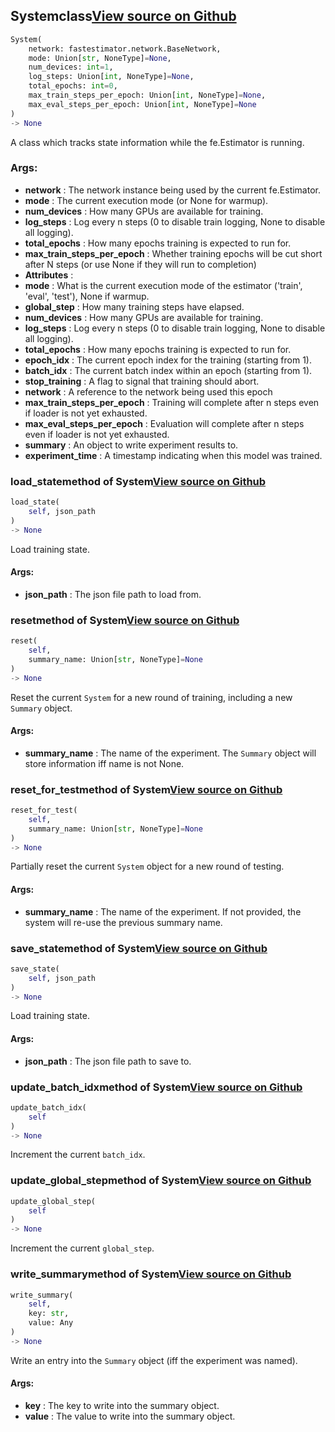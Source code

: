 ## System<span class="tag">class</span><a class="sourcelink" href=https://github.com/fastestimator/fastestimator/blob/r1.0/fastestimator/summary/system.py/#L25-L168>View source on Github</a>
```python
System(
	network: fastestimator.network.BaseNetwork,
	mode: Union[str, NoneType]=None,
	num_devices: int=1,
	log_steps: Union[int, NoneType]=None,
	total_epochs: int=0,
	max_train_steps_per_epoch: Union[int, NoneType]=None,
	max_eval_steps_per_epoch: Union[int, NoneType]=None
)
-> None
```
A class which tracks state information while the fe.Estimator is running.


<h3>Args:</h3>

* **network** :  The network instance being used by the current fe.Estimator.
* **mode** :  The current execution mode (or None for warmup).
* **num_devices** :  How many GPUs are available for training.
* **log_steps** :  Log every n steps (0 to disable train logging, None to disable all logging).
* **total_epochs** :  How many epochs training is expected to run for.
* **max_train_steps_per_epoch** :  Whether training epochs will be cut short after N steps (or use None if they will run to        completion)
* **Attributes** : 
* **mode** :  What is the current execution mode of the estimator ('train', 'eval', 'test'), None if warmup.
* **global_step** :  How many training steps have elapsed.
* **num_devices** :  How many GPUs are available for training.
* **log_steps** :  Log every n steps (0 to disable train logging, None to disable all logging).
* **total_epochs** :  How many epochs training is expected to run for.
* **epoch_idx** :  The current epoch index for the training (starting from 1).
* **batch_idx** :  The current batch index within an epoch (starting from 1).
* **stop_training** :  A flag to signal that training should abort.
* **network** :  A reference to the network being used this epoch
* **max_train_steps_per_epoch** :  Training will complete after n steps even if loader is not yet exhausted.
* **max_eval_steps_per_epoch** :  Evaluation will complete after n steps even if loader is not yet exhausted.
* **summary** :  An object to write experiment results to.
* **experiment_time** :  A timestamp indicating when this model was trained.

### load_state<span class="tag">method of System</span><a class="sourcelink" href=https://github.com/fastestimator/fastestimator/blob/r1.0/fastestimator/summary/system.py/#L95-L104>View source on Github</a>
```python
load_state(
	self, json_path
)
-> None
```
Load training state.


<h4>Args:</h4>

* **json_path** :  The json file path to load from.

### reset<span class="tag">method of System</span><a class="sourcelink" href=https://github.com/fastestimator/fastestimator/blob/r1.0/fastestimator/summary/system.py/#L133-L144>View source on Github</a>
```python
reset(
	self,
	summary_name: Union[str, NoneType]=None
)
-> None
```
Reset the current `System` for a new round of training, including a new `Summary` object.


<h4>Args:</h4>

* **summary_name** :  The name of the experiment. The `Summary` object will store information iff name is not None.

### reset_for_test<span class="tag">method of System</span><a class="sourcelink" href=https://github.com/fastestimator/fastestimator/blob/r1.0/fastestimator/summary/system.py/#L146-L158>View source on Github</a>
```python
reset_for_test(
	self,
	summary_name: Union[str, NoneType]=None
)
-> None
```
Partially reset the current `System` object for a new round of testing.


<h4>Args:</h4>

* **summary_name** :  The name of the experiment. If not provided, the system will re-use the previous summary name.

### save_state<span class="tag">method of System</span><a class="sourcelink" href=https://github.com/fastestimator/fastestimator/blob/r1.0/fastestimator/summary/system.py/#L106-L115>View source on Github</a>
```python
save_state(
	self, json_path
)
-> None
```
Load training state.


<h4>Args:</h4>

* **json_path** :  The json file path to save to.

### update_batch_idx<span class="tag">method of System</span><a class="sourcelink" href=https://github.com/fastestimator/fastestimator/blob/r1.0/fastestimator/summary/system.py/#L125-L131>View source on Github</a>
```python
update_batch_idx(
	self
)
-> None
```
Increment the current `batch_idx`.
        

### update_global_step<span class="tag">method of System</span><a class="sourcelink" href=https://github.com/fastestimator/fastestimator/blob/r1.0/fastestimator/summary/system.py/#L117-L123>View source on Github</a>
```python
update_global_step(
	self
)
-> None
```
Increment the current `global_step`.
        

### write_summary<span class="tag">method of System</span><a class="sourcelink" href=https://github.com/fastestimator/fastestimator/blob/r1.0/fastestimator/summary/system.py/#L160-L168>View source on Github</a>
```python
write_summary(
	self,
	key: str,
	value: Any
)
-> None
```
Write an entry into the `Summary` object (iff the experiment was named).


<h4>Args:</h4>

* **key** :  The key to write into the summary object.
* **value** :  The value to write into the summary object.



